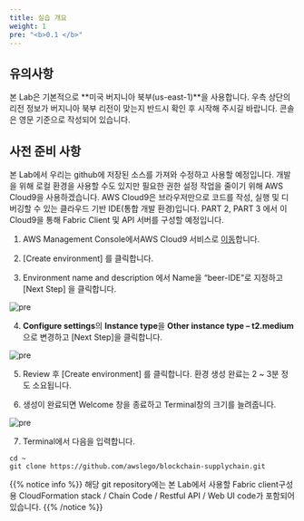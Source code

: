 ```yaml
---
title: 실습 개요   
weight: 1
pre: "<b>0.1 </b>"
---
```



## 유의사항
본 Lab은 기본적으로 **미국 버지니아 북부(us-east-1)**을 사용합니다. 우측 상단의 리전 정보가 버지니아 북부 리전이 맞는지 반드시 확인 후 시작해 주시길 바랍니다. 콘솔은 영문 기준으로 작성되어 있습니다.

## 사전 준비 사항 

본 Lab에서 우리는 github에 저장된 소스를 가져와 수정하고 사용할 예정입니다. 개발을 위해 로컬 환경을 사용할 수도 있지만 필요한 권한 설정 작업을 줄이기 위해 AWS Cloud9을 사용하겠습니다. AWS Cloud9은 브라우저만으로 코드를 작성, 실행 및 디버깅할 수 있는 클라우드 기반 IDE(통합 개발 환경)입니다. PART 2, PART 3 에서 이 Cloud9을 통해 Fabric Client 및 API 서버를 구성할 예정입니다. 

1. AWS Management Console에서AWS Cloud9 서비스로 [이동](https://us-east-1.console.aws.amazon.com/cloud9/home/product)합니다.

2. [Create environment] 를 클릭합니다. 

3. Environment name and description 에서 Name을 “beer-IDE”로 지정하고 [Next Step] 을 클릭합니다. 

![pre](/lab1/image/pre_1.png)

4. **Configure settings**의 **Instance type**을 **Other instance type – t2.medium**으로 변경하고 [Next Step]을 클릭합니다. 

![pre](/lab1/image/pre_2.png)

5. Review 후 [Create environment] 를 클릭합니다. 환경 생성 완료는 2 ~ 3분 정도 소요됩니다. 

6. 생성이 완료되면 Welcome 창을 종료하고 Terminal창의 크기를 늘려줍니다. 

![pre](/lab1/image/pre_3.png)

7. Terminal에서 다음을 입력합니다. 
```
cd ~
git clone https://github.com/awslego/blockchain-supplychain.git
```
{{% notice info %}}
해당 git repository에는 본 Lab에서 사용할 Fabric client구성 용 CloudFormation stack / Chain Code / Restful API / Web UI code가 포함되어있습니다. 
{{% /notice %}}





